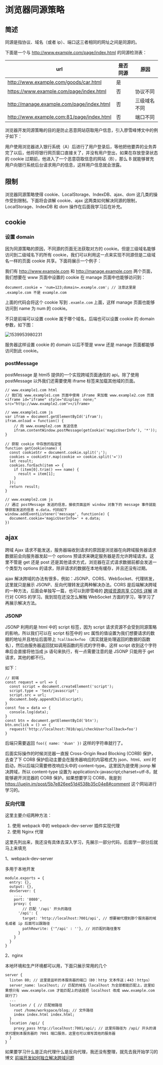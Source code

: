 # 浏览器同源策略

## 简述

同源是指协议、域名（或者 ip）、端口这三者相同的网址之间是同源的。

下面是一个与 http://www.example.com/page/index.html 的同源检测表：

| url                                       | 是否同源 | 原因         |
| ----------------------------------------- | -------- | ------------ |
| http://www.example.com/goods/car.html     | 是       |              |
| https://www.example.com/page/index.html   | 否       | 协议不同     |
| http://manage.example.com/page/index.html | 否       | 三级域名不同 |
| http://www.example.com:81/page/index.html | 否       | 端口不同     |

浏览器开发同源策略的目的是防止恶意网站窃取用户信息，引入廖雪峰博文中的例子如下：

用户使用浏览器进入银行系统（A）后进行了用户登录后，等他把他要弄的业务弄完了以后，他将将银行网页窗口直接关了，并没有用户登出，如果在存放登录状态的 cookie 过期前，他进入了一个恶意窃取信息的网站（B），那么 B 就能够冒充用户向银行系统后台请求用户的信息，这样用户信息就会泄露。

## 限制

浏览器同源策略使得 cookie、LocalStorage、IndexDB、ajax、dom 这几类的操作受到限制。下面将会讲解 cookie、ajax 这两类如何解决同源的限制，LocalStorage、IndexDB 和 dom 操作在后面我学习后在补充。 

## cookie

### 设置 domain

因为同源策略的原因，不同源的页面无法获取对方的 cookie。但是三级域名能够访问到二级域名下的所有 cookie，我们可以利用这一点来实现不同源但是二级域名一样的页面 cookie 共享。下面将展示一个例子：

我们有 http://www.example.com 和 http://manage.example.com 两个页面，我们想要在 www 页面中设置的 cookie 在 manage 页面中也能够访问到：

```
document.cookie = 'num=123;domain=.example.com'; // 注意这里是 .example.com 不是 example.com
```

上面的代码会将这个 cookie 写到 `.examle.com` 上面，这样 manage 页面也能够访问到 name 为 num 的 cookie。

不只是前端可以设置 cookie 属于哪个域名，后端也可以设置 cookie 的 domain 参数，如下图：

![1539953980231](http://testduan.oss-cn-beijing.aliyuncs.com/blog-img/1539953980231.png)

服务器这样设置 cookie 的 domain 以后不管是 www 还是 manage 页面都能够访问到此 cookie。

### postMessage

postMessage 是 html5 提供的一个实现跨域页面通信的 api。除了使用 postMessage 以外我们还需要使用 iframe 标签来加载其他域的页面。

```
// www.example1.com html
// 我们在 www.example1.com 页面中使用 iFrame 来加载 www.example2.com 页面
<iframe id="iframe" style="display: none;" src="http://www.example2.com"></iframe>
```

```
// www.example1.com js
var ifram = document.getElementById('ifram');
ifram.onload = function() {
	// 向 www.example2.com 发送信息
	ifram.contentWindow.postMessage(getCookie('magicUserInfo'), '*'));
}

// 获取 cookie 中存放的指定值
function getCookie(name) {
  const cookieStr = document.cookie.split(';');
  cookies = cookieStr.map(cookie => cookie.split('='))
  let result;
  cookies.forEach(item => {
    if (item[0].trim() === name) {
      result = item[1];
    }
  });
  return result;
}
```

```
// www.example2.com js
// 通过 postMessage 发送的信息，接收页面监听 window 对象下的 message 事件就能够获取发送的信息 e.data，代码如下
window.addEventListener('message', function(e) {
  document.cookie='magicUserInfo=' + e.data;
})
```

## ajax

跨域 Ajax 请求不能发送，服务器端收到请求的原因是浏览器在向跨域服务器请求数据前会向服务器发起一个 options 预请求来确定服务器是否允许跨域请求。这里不管是 get 还是 post 还是其他请求方式，浏览器在正式请求数据前都会发送一个类型为 options 的请求，除非请求的数据在本地有缓存，并且还没有过期。

ajax 解决跨域的办法有很多，例如：JSONP、CORS、WebSocket、代理转发，这里就只是展示 JSONP、反向代理转发这两种解决办法。CORS 是后端解决跨域的一种方法，后面会单独写一篇，也可以到廖雪峰的 [跨域资源共享 CORS 详解](http://www.ruanyifeng.com/blog/2016/04/cors.html) 进行对 CORS 的学习。我到现在还没怎么解触 WebSocket 方面的学习，等学习了再展示解决方法。

### JSONP

JSONP 利用的是 html 中的 script 标签，因为 script 请求资源不会受到同源策略的影响，所以我们可以在 script 标签中的 src 属性的值设置为我们想要请求的数据的地址并且地址后面带上 `?callback=foo` （其实就是处理返回的数据的函数名），然后由服务器返回犹如调用函数的形式的字符串，这样 script 收到这个字符串后会直接将他当成 js 语句来执行，有一点需要注意的是 JSONP 只能用于 get 请求，其他的都不行。

如下：

```
// 前端
const request = url => {
  const script = document.createElement('script');
  script.type = 'text/javascript';
  script.src = url;
  document.body.appendChild(script);
}
const foo = data => {
  console.log(data);
}
const btn = document.getElementById('btn');
btn.onclick = () => {
  request('http://localhost:7010/api/checkUser?callback=foo')
}
```

后端只需要返回 `foo({ name: 'duan' })` 这样的字符串就行了。

后面实际操作的时候浏览器一直报 Cross-Origin Read Blocking (CORB) 保护，去查了下 CORB 保护启动主要会在服务器响应的内容格式为 json、html、xml 时启动，所以后端只需要修改响应头中的 content-type。这里因为是使用 jsonp 解决跨域，所以 content-type 设置为 application/x-javascript;charset=utf-8，就能够避开浏览器的 CORB 保护。如果想要学习 CORB，我是到 https://juejin.im/post/5b7e826ee51d4538b35c04e8#comment 这个网站进行学习的。

### 反向代理

这里主要介绍两种方法：

1. 使用 webpack 中的 webpack-dev-server 插件实现代理
2. 使用 Nginx 代理

这里先列出来，我还没有具体去深入学习，先展示一部分代码，后面学一部分后就马上来填充

1、webpack-dev-server

多用于本地开发

```
module.exports = {
  entry: {},
  output: {},
  devServer: {
    ...,
    port: '8080',
    proxy: {
    	// 匹配 '/api' 开头的路径
      '/api': {
        target: 'http://localhost:7001/api', // 想要被代理到那个服务器的域名或者 ip 后面可以跟路径
        pathRewrite: {'^/api' : ''}, // 对匹配的路径重写
      }
    }
  }
}
```

2、nginx

本地环境和生产环境都可以用，下面只展示常用的几个

```
server {
  listen 80; // 这里是监听的本服务器的端口（80：http 文本传送；443：https）
  server_name: localhost; // 匹配的域名（localhost 为全部都能匹配上，这里如果想只有 www.example.com 才能匹配上的话就把 localhost 改成 www.example.com 就行了）
  ...
  location / { // 匹配根路径
    root /home/workspace/blog; // 文件路径
    index index.html index.html;
  }
  location /api/ {
  	proxy_pass http://localhost:7001/api/; // 这里将路径为 /api/ 开头的请求代理到本服务器的 7001 端口服务，这里也可以填写其他的服务器
  }
}
```

如果要学习什么是正向代理什么是反向代理，我还没有整理，就先去我开始学习的博文 [前端开发如何独立解决跨域问题](https://segmentfault.com/a/1190000010719058)